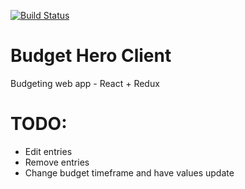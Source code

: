 [![Build Status](https://travis-ci.org/rynobax/budget-hero-server.svg?branch=master)](https://travis-ci.org/rynobax/budget-hero-server)

# Budget Hero Client
Budgeting web app - React + Redux

# TODO: 
  * Edit entries
  * Remove entries
  * Change budget timeframe and have values update

